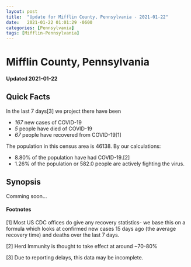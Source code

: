 ```yaml
---
layout: post
title:  "Update for Mifflin County, Pennsylvania - 2021-01-22"
date:   2021-01-22 01:01:29 -0600
categories: [Pennsylvania]
tags: [Mifflin-Pennsylvania]
---
```


# Mifflin County, Pennsylvania
#### Updated 2021-01-22

## Quick Facts

In the last 7 days[3] we project there have been
- *167* new cases of COVID-19
- *5* people have died of COVID-19
- *67* people have recovered from COVID-19[1]

The population in this census area is 46138. By our calculations:
- 8.80% of the population have had COVID-19.[2]
- 1.26% of the population or 582.0 people are actively fighting the virus.

## Synopsis

Comming soon...


#### Footnotes

[1] Most US CDC offices do give any recovery statistics- we base this on a formula which looks at confirmed new cases
15 days ago (the average recovery time) and deaths over the last 7 days.

[2] Herd Immunity is thought to take effect at around ~70-80%

[3] Due to reporting delays, this data may be incomplete.
 
    